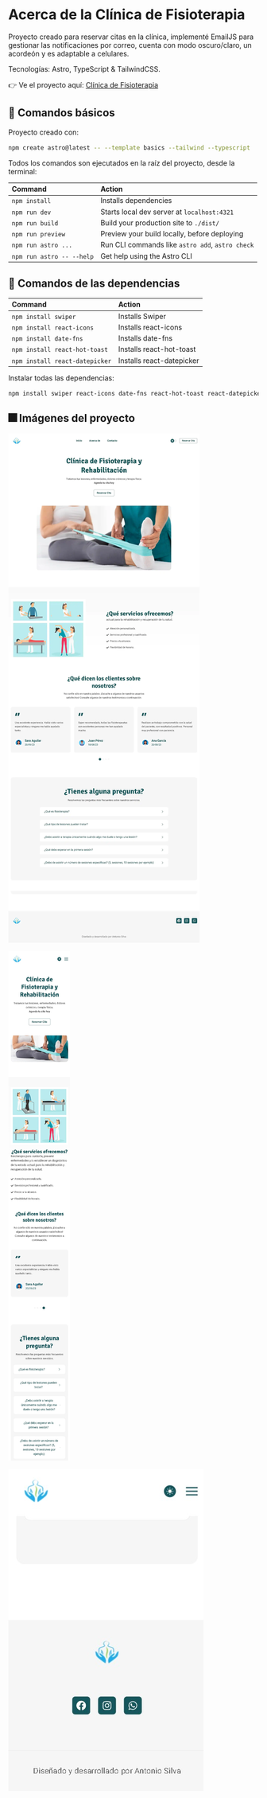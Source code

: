 # Acerca de la Clínica de Fisioterapia

Proyecto creado para reservar citas en la clínica, implementé EmailJS para gestionar las notificaciones por correo, cuenta con modo oscuro/claro, un acordeón y es adaptable a celulares.

Tecnologías: Astro, TypeScript & TailwindCSS.

👉 Ve el proyecto aquí: [Clínica de Fisioterapia](https://agenda-fisioterapia.vercel.app/)

## 🧞 Comandos básicos

Proyecto creado con:

```sh
npm create astro@latest -- --template basics --tailwind --typescript
```

Todos los comandos son ejecutados en la raíz del proyecto, desde la terminal:

| Command                   | Action                                           |
| :------------------------ | :----------------------------------------------- |
| `npm install`             | Installs dependencies                            |
| `npm run dev`             | Starts local dev server at `localhost:4321`      |
| `npm run build`           | Build your production site to `./dist/`          |
| `npm run preview`         | Preview your build locally, before deploying     |
| `npm run astro ...`       | Run CLI commands like `astro add`, `astro check` |
| `npm run astro -- --help` | Get help using the Astro CLI                     |

## 👀 Comandos de las dependencias

| Command                        | Action                    |
| :----------------------------- | :------------------------ |
| `npm install swiper`           | Installs Swiper           |
| `npm install react-icons`      | Installs react-icons      |
| `npm install date-fns`         | Installs date-fns         |
| `npm install react-hot-toast`  | Installs react-hot-toast  |
| `npm install react-datepicker` | Installs react-datepicker |

Instalar todas las dependencias:

```sh
npm install swiper react-icons date-fns react-hot-toast react-datepicker
```

## 🎆 Imágenes del proyecto

![logo](https://github.com/Asilvazavala/Astro-Portfolio/blob/f27e9df41230ec6e43c14b41cf33b136cb3f0e03/public/imagenes/Projects/Clinica-fisio.webp)

![logo](https://github.com/Asilvazavala/My-Portfolio/blob/b022a3409df8c508e85f7981ac9f025e478b0a68/src/imagenes/Mobile/Clinica/clinicaMobile.png)

![logo](https://github.com/Asilvazavala/My-Portfolio/blob/b022a3409df8c508e85f7981ac9f025e478b0a68/src/imagenes/Mobile/Clinica/clinicaMobile2.png)
